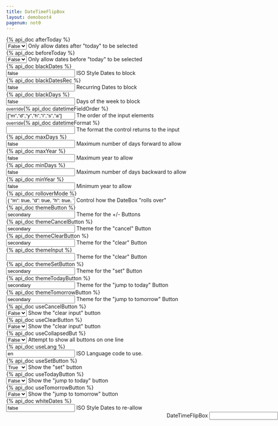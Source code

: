 ```yaml
---
title: DateTimeFlipBox
layout: demoboot4
pagenum: not0
---
```




<div class="row">
<div class="col-sm-8">

<div class="form-group row">
	<div class="col-sm-3"><label>{% api_doc afterToday %}</label></div>
	<div class="col-sm-9">
		<select class="form-control demopick" data-link="db" data-opt="afterToday" value='false'>
			<option value="false">False</option>
			<option value="true">True</option>
		</select>
		<span class="help-block">Only allow dates after "today" to be selected</span>
	</div>
</div>

<div class="form-group row">
	<div class="col-sm-3"><label>{% api_doc beforeToday %}</label></div>
	<div class="col-sm-9">
		<select class="form-control demopick" data-link="db" data-opt="beforeToday" value='false'>
			<option value="false">False</option>
			<option value="true">True</option>
		</select>
		<span class="help-block">Only allow dates before "today" to be selected</span>
	</div>
</div>

<div class="form-group row">
	<div class="col-sm-3"><label>{% api_doc blackDates %}</label></div>
	<div class="col-sm-9">
		<input class="form-control demopick" data-link="db" data-opt="blackDates" value='false'>
		<span class="help-block">ISO Style Dates to block</span>
	</div>
</div>

<div class="form-group row">
	<div class="col-sm-3"><label>{% api_doc blackDatesRec %}</label></div>
	<div class="col-sm-9">
		<input class="form-control demopick" data-link="db" data-opt="blackDatesRec" value='false'>
		<span class="help-block">Recurring Dates to block</span>
	</div>
</div>

<div class="form-group row">
	<div class="col-sm-3"><label>{% api_doc blackDays %}</label></div>
	<div class="col-sm-9">
		<input class="form-control demopick" data-link="db" data-opt="blackDays" value='false'>
		<span class="help-block">Days of the week to block</span>
	</div>
</div>

<div class="form-group row">
	<div class="col-sm-3"><label><small>override</small>{% api_doc datetimeFieldOrder %}</label></div>
	<div class="col-sm-9">
		<input class="form-control demopick" data-link="db" data-opt="overrideDatetimeFieldOrder" value='["m","d","y","h","i","s","a"]'>
		<span class="help-block">The order of the input elements</span>
	</div>
</div>

<div class="form-group row">
	<div class="col-sm-3"><label><small>override</small>{% api_doc datetimeFormat %}</label></div>
	<div class="col-sm-9">
		<input class="form-control demopick" data-link="db" data-opt="overrideDatetimeFormat" value=''>
		<span class="help-block">The format the control returns to the input</span>
	</div>
</div>

<div class="form-group row">
	<div class="col-sm-3"><label>{% api_doc maxDays %}</label></div>
	<div class="col-sm-9">
		<input class="form-control demopick" data-link="db" data-opt="maxDays" value='false'>
		<span class="help-block">Maximum number of days forward to allow</span>
	</div>
</div>

<div class="form-group row">
	<div class="col-sm-3"><label>{% api_doc maxYear %}</label></div>
	<div class="col-sm-9">
		<input class="form-control demopick" data-link="db" data-opt="maxYear" value='false'>
		<span class="help-block">Maximum year to allow</span>
	</div>
</div>

<div class="form-group row">
	<div class="col-sm-3"><label>{% api_doc minDays %}</label></div>
	<div class="col-sm-9">
		<input class="form-control demopick" data-link="db" data-opt="minDays" value='false'>
		<span class="help-block">Maximum number of days backward to allow</span>
	</div>
</div>

<div class="form-group row">
	<div class="col-sm-3"><label>{% api_doc minYear %}</label></div>
	<div class="col-sm-9">
		<input class="form-control demopick" data-link="db" data-opt="minYear" value='false'>
		<span class="help-block">Minimum year to allow</span>
	</div>
</div>


<div class="form-group row">
	<div class="col-sm-3"><label>{% api_doc rolloverMode %}</label></div>
	<div class="col-sm-9">
		<input class="form-control demopick" data-link="db" data-opt="rolloverMode" value='{ "m": true, "d": true, "h": true, "i": true, "s": true }'>
		<span class="help-block">Control how the DateBox "rolls over"</span>
	</div>
</div>

<div class="form-group row">
	<div class="col-sm-3"><label>{% api_doc themeButton %}</label></div>
	<div class="col-sm-9">
		<input class="form-control demopick" data-link="db" data-opt="themeButton" value='secondary'>
		<span class="help-block">Theme for the +/- Buttons</span>
	</div>
</div>

<div class="form-group row">
	<div class="col-sm-3"><label>{% api_doc themeCancelButton %}</label></div>
	<div class="col-sm-9">
		<input class="form-control demopick" data-link="db" data-opt="themeCancelButton" value='secondary'>
		<span class="help-block">Theme for the "cancel" Button</span>
	</div>
</div>

<div class="form-group row">
	<div class="col-sm-3"><label>{% api_doc themeClearButton %}</label></div>
	<div class="col-sm-9">
		<input class="form-control demopick" data-link="db" data-opt="themeClearButton" value='secondary'>
		<span class="help-block">Theme for the "clear" Button</span>
	</div>
</div>

<div class="form-group row">
	<div class="col-sm-3"><label>{% api_doc themeInput %}</label></div>
	<div class="col-sm-9">
		<input class="form-control demopick" data-link="db" data-opt="themeInput" value=''>
		<span class="help-block">Theme for the "clear" Button</span>
	</div>
</div>

<div class="form-group row">
	<div class="col-sm-3"><label>{% api_doc themeSetButton %}</label></div>
	<div class="col-sm-9">
		<input class="form-control demopick" data-link="db" data-opt="themeSetButton" value='secondary'>
		<span class="help-block">Theme for the "set" Button</span>
	</div>
</div>

<div class="form-group row">
	<div class="col-sm-3"><label>{% api_doc themeTodayButton %}</label></div>
	<div class="col-sm-9">
		<input class="form-control demopick" data-link="db" data-opt="themeTodayButton" value='secondary'>
		<span class="help-block">Theme for the "jump to today" Button</span>
	</div>
</div>

<div class="form-group row">
	<div class="col-sm-3"><label>{% api_doc themeTomorrowButton %}</label></div>
	<div class="col-sm-9">
		<input class="form-control demopick" data-link="db" data-opt="themeTomorrowButton" value='secondary'>
		<span class="help-block">Theme for the "jump to tomorrow" Button</span>
	</div>
</div>

<div class="form-group row">
	<div class="col-sm-3"><label>{% api_doc useCancelButton %}</label></div>
	<div class="col-sm-9">
		<select class="form-control demopick" data-link="db" data-opt="useCancelButton">
			<option value="false">False</option>
			<option value="true">True</option>
		</select>
		<span class="help-block">Show the "clear input" button</span>
	</div>
</div>

<div class="form-group row">
	<div class="col-sm-3"><label>{% api_doc useClearButton %}</label></div>
	<div class="col-sm-9">
		<select class="form-control demopick" data-link="db" data-opt="useClearButton">
			<option value="false">False</option>
			<option value="true">True</option>
		</select>
		<span class="help-block">Show the "clear input" button</span>
	</div>
</div>

<div class="form-group row">
	<div class="col-sm-3"><label>{% api_doc useCollapsedBut %}</label></div>
	<div class="col-sm-9">
		<select class="form-control demopick" data-link="db" data-opt="useCollapsedBut">
			<option value="false">False</option>
			<option value="true">True</option>
		</select>
		<span class="help-block">Attempt to show all buttons on one line</span>
	</div>
</div>

<div class="form-group row">
	<div class="col-sm-3"><label>{% api_doc useLang %}</label></div>
	<div class="col-sm-9">
		<input class="form-control demopick" data-link="db" data-opt="useLang" value='en'>
		<span class="help-block">ISO Language code to use.</span>
	</div>
</div>

<div class="form-group row">
	<div class="col-sm-3"><label>{% api_doc useSetButton %}</label></div>
	<div class="col-sm-9">
		<select class="form-control demopick" data-link="db" data-opt="useSetButton">
			<option value="false">False</option>
			<option value="true" selected="selected">True</option>
		</select>
		<span class="help-block">Show the "set" button</span>
	</div>
</div>

<div class="form-group row">
	<div class="col-sm-3"><label>{% api_doc useTodayButton %}</label></div>
	<div class="col-sm-9">
		<select class="form-control demopick" data-link="db" data-opt="useTodayButton">
			<option value="false">False</option>
			<option value="true">True</option>
		</select>
		<span class="help-block">Show the "jump to today" button</span>
	</div>
</div>

<div class="form-group row">
	<div class="col-sm-3"><label>{% api_doc useTomorrowButton %}</label></div>
	<div class="col-sm-9">
		<select class="form-control demopick" data-link="db" data-opt="useTomorrowButton">
			<option value="false">False</option>
			<option value="true">True</option>
		</select>
		<span class="help-block">Show the "jump to tomorrow" button</span>
	</div>
</div>

<div class="form-group row">
	<div class="col-sm-3"><label>{% api_doc whiteDates %}</label></div>
	<div class="col-sm-9">
		<input class="form-control demopick" data-link="db" data-opt="whiteDates" value='false'>
		<span class="help-block">ISO Style Dates to re-allow</span>
	</div>
</div>


</div>
<div class="col-sm-4" style="position:fixed; right:0;">

<div class="form-group">
<label for="db">DateTimeFlipBox</label>
<input class="form-control" id="db" type="text" data-role="datebox" data-options='{"mode":"datetimeflipbox","useInline":true,"useInlineAlign":"center"}'>
</div>
</div>
